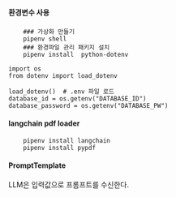 ### 

#### 환경변수 사용
```
    ### 가상화 만들기
    pipenv shell 
    ### 환경파일 관리 패키지 설치
    pipenv install  python-dotenv
```

```
import os
from dotenv import load_dotenv

load_dotenv()  # .env 파일 로드
database_id = os.getenv("DATABASE_ID")
database_password = os.getenv("DATABASE_PW")
```

#### langchain pdf loader
```
    pipenv install langchain
    pipenv install pypdf
```

#### PromptTemplate
LLM은 입력값으로 프롬프트를 수신한다.
